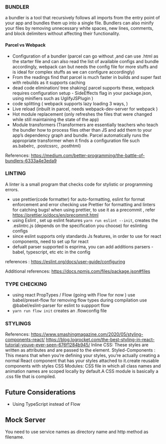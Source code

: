 ### BUNDLER

a bundler is a tool that recursively follows all imports from the entry point of your app and bundles them up into a single file. Bundlers can also minify your files by removing unnecessary white spaces, new lines, comments, and block delimiters without affecting their functionality.

#### Parcel vs Webpack

- Configuration of a bundler (parcel can go without ,and can use .html as the starter file and can also read the list of available configs and bundle accordingly, webpack can but needs the config file for more stuffs and is ideal for complex stuffs as we can configure accordingly)
- From the readings find that parcel is much faster in builds and super fast with rebuilds as it supports caching
- dead code elimination/ tree shaking( parcel supports these, webpack requires configuration setup - SideEffects flag in your package.json, using minifiers such as UglifyJSPlugin )
- code splitting ( webpack supports lazy loading 3 ways, )
- Live reload (inbuilt in parcel, needs webpack-dev-server for webpack )
- Hot module replacement (only refreshes the files that were changed while still maintaining the state of the app)
- Module transformers (Transformers are essentially teachers who teach the bundler how to process files other than JS and add them to your app’s dependency graph and bundle. Parcel automatically runs the appropriate transformer when it finds a configuration file such as.babelrc, .postcssrc, .posthtml)

References: https://medium.com/better-programming/the-battle-of-bundlers-6333a4e3eda9

### LINTING

A linter is a small program that checks code for stylistic or programming errors.

- use prettier(code formatter) for auto-formatting, eslint for format enforcement and error checking
  use Prettier for formatting and linters for catching bugs!
  when using prettier, to use it as a precommit , refer https://prettier.io/docs/en/precommit.html
- using Eslint , set up eslint features `yarn run eslint --init`, creates the .eslintrc.js (depends on the specification you choose) for eslinting configs
- since eslint supports only standards Js features, in order to use for react components, need to set up for react
- defualt parser supported is esprima, you can add additions parsers - babel, typescript, etc etc in the config

references : https://eslint.org/docs/user-guide/configuring

Additional references:
https://docs.npmjs.com/files/package.json#files

### TYPE CHECKING

- using react PropTypes / Flow (going with Flow for now )
  use babel/preset-flow for removing flow types during compilation
  use @babel/eslint-parser for eslint to suppport flow
- `yarn run flow init` creates an .flowconfig file

### STYLINGS

References:
https://www.smashingmagazine.com/2020/05/styling-components-react/
https://blog.logrocket.com/the-best-styling-in-react-tutorial-youve-ever-seen-676f1284b945/
Inline CSS: These styles are written as attributes and are passed to the element.
Styled-Components : This means that when you’re defining your styles, you’re actually creating a normal React component that has your styles attached to it.create reusable components with styles
CSS Modules: CSS file in which all class names and animation names are scoped locally by default.A CSS module is basically a .css file that is compiled.

## Future Considerations

- Using TypeScript instead of Flow

## Mock Server

You need to use service names as directory name and http method as filename.
